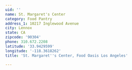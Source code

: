```yaml
---
uid: ''
name: St. Margaret's Center
category: Food Pantry
address_1: 10217 Inglewood Avenue
city: Lennox
state: CA
zipcode: '90304'
phone: 310.672.2208
latitude: '33.9429599'
longitude: '-118.3618262'
title: 'St. Margaret''s Center, Food Oasis Los Angeles'

---
```


